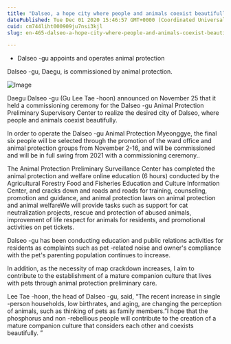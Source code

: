 ```yaml
---
title: "Dalseo, a hope city where people and animals coexist beautifully!"
datePublished: Tue Dec 01 2020 15:46:57 GMT+0000 (Coordinated Universal Time)
cuid: cm744liht000909ju7nsi3kjl
slug: en-465-dalseo-a-hope-city-where-people-and-animals-coexist-beautifully

---
```



- Dalseo -gu appoints and operates animal protection

Dalseo -gu, Daegu, is commissioned by animal protection.

![Image](https://cdn.hashnode.com/res/hashnode/image/upload/v1739498671427/2dd573da-d4f8-4e6b-826f-10737a2e5899.png)

Daegu Dalseo -gu (Gu Lee Tae -hoon) announced on November 25 that it held a commissioning ceremony for the Dalseo -gu Animal Protection Preliminary Supervisory Center to realize the desired city of Dalseo, where people and animals coexist beautifully.

In order to operate the Dalseo -gu Animal Protection Myeonggye, the final six people will be selected through the promotion of the ward office and animal protection groups from November 2-16, and will be commissioned and will be in full swing from 2021 with a commissioning ceremony..

The Animal Protection Preliminary Surveillance Center has completed the animal protection and welfare online education (6 hours) conducted by the Agricultural Forestry Food and Fisheries Education and Culture Information Center, and cracks down and roads and roads for training, counseling, promotion and guidance, and animal protection laws on animal protection and animal welfareWe will provide tasks such as support for cat neutralization projects, rescue and protection of abused animals, improvement of life respect for animals for residents, and promotional activities on pet tickets.

Dalseo -gu has been conducting education and public relations activities for residents as complaints such as pet -related noise and owner's compliance with the pet's parenting population continues to increase.

In addition, as the necessity of map crackdown increases, I aim to contribute to the establishment of a mature companion culture that lives with pets through animal protection preliminary care.

Lee Tae -hoon, the head of Dalseo -gu, said, “The recent increase in single -person households, low birthrates, and aging, are changing the perception of animals, such as thinking of pets as family members.”I hope that the phosphorus and non -rebellious people will contribute to the creation of a mature companion culture that considers each other and coexists beautifully. ”